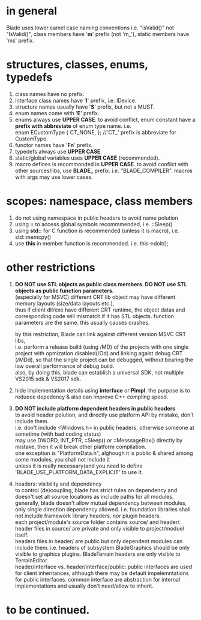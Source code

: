 # in general  
Blade uses lower camel case naming conventions i.e. "isValid()" not "IsValid()", class members have '**m**' prefix (not 'm_'), static members have 'ms' prefix.  


# structures, classes, enums, typedefs  
  1. class names have no prefix.  
  2. interface class names have '**I**' prefix, i.e. IDevice.  
  3. structure names usually have '**S**' prefix, but not a MUST.  
  4. enum names come with '**E**' prefix.  
  5. enums always use **UPPER CASE**. to avoid conflict, enum constant have a **prefix with abbreviate** of enum type name. i.e.  
  enum ECustomType { CT_NONE, }; //'CT_' prefix is abbreviate for CustomType.  
  6. functor names have '**Fn**' prefix.  
  7. typedefs always use **UPPER CASE**.  
  8. static/global variables uses **UPPER CASE** (recommended).  
  9. macro defines is recommonded in **UPPER CASE**. to avoid conflict with other sources/libs, use **BLADE_** prefix. i.e. "BLADE_COMPILER". macros with args may use lower cases.
  
# scopes: namespace, class members  
  1. do not using namespace in public headers to avoid name polution  
  2. using **::** to access global symbols recommmended, i.e. ::Sleep()  
  3. using **std::** for C function is recommended (unless it is macro), i.e. std::memcpy()  
  4. use **this** in member function is recommended. i.e. this->doit();  
  
# other restrictions
  1. **DO NOT use STL objects as public class members. DO NOT use STL objects as public function parameters.**  
      (especially for MSVC) different CRT lib object may have different memory layouts (size/data layouts etc.),  
      thus if client dll/exe have different CRT runtime, the object datas and corresponding code will mismatch if it has STL objects.
      function parameters are the same. this usually causes crashes.  
        
      by this restriction, Blade can link against different version MSVC CRT libs,  
      i.e. perform a release build (using /MD) of the projects with one single project with opmization disabled(/Od) and linking agaist debug CRT (/MDd),
      so that the single project can be debugged, without bearing the low overall performance of debug build.  
      also, by doing this, blade can establish a universal SDK, not multiple VS2015 sdk & VS2017 sdk.  
      
  2. hide implementation details using **interface** or **Pimpl**.
      the purpose is to reduece depedency & also can improve C++ compling speed.  
      
  3. **DO NOT include platform dependent headers in public headers**  
      to avoid header polution, and directly use platform API by mistake, don't include them.  
      i.e. don't include <Windows.h> in public headers, otherwise someone at sometime (with bad coding status)  
      may use DWORD, INT_PTR, ::Sleep() or ::MesssageBox() directly by mistake, then it will break other platform compilation.  
      one exception is "PlatformData.h", alghough it is public & shared among some modules, you shall not include it  
      unless it is really necessary(and you need to define 'BLADE_USE_PLATFORM_DATA_EXPLICIT' to use it.  
      
  4. headers: visibility and dependency  
      to control (de)coupling, blade has strict rules on dependency and doesn't set all source locations as include paths for all modules.  
      generally, blade doesn't allow mutual dependency between modules, only single direction dependency allowed. i.e. foundation libraries shall not include framework library headers, nor plugin headers.  
      each project/module's source folder contains source/ and header/. header files in source/ are private and only visible to project/moduel itself.  
      headers files in header/ are public but only dependent modules can include them. i.e. headers of subsystem BladeGraphics should be only visible to graphics plugins. BladeTerrain headers are only visible to TerrainEditor.  
      header/interface vs. header/interface/public: public interfaces are used for client inheritances, although there may be default impelemntations for public interfaces. common interface are abstraction for internal implementations and usually don't need/allow to inherit.  
      
# to be continued.

